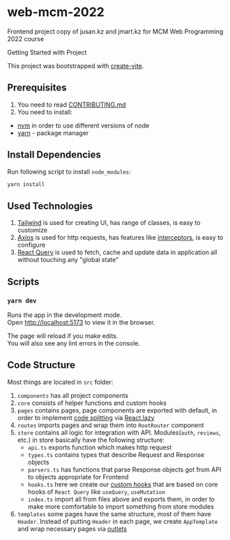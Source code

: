 # web-mcm-2022
 Frontend project copy of jusan.kz and jmart.kz for MCM Web Programming 2022 course


Getting Started with Project

This project was bootstrapped with [create-vite](https://github.com/vitejs/vite/tree/main/packages/create-vite).

## Prerequisites

1. You need to read [CONTRIBUTING.md](/CONTRIBUTING.md)
2. You need to install:

- [nvm](https://github.com/nvm-sh/nvm) in order to use different versions of node
- [yarn](https://classic.yarnpkg.com/lang/en/docs/install) - package manager

## Install Dependencies

Run following script to install `node_modules`:

```bash
yarn install
```
## Used Technologies

1. [Tailwind](https://tailwindcss.com/) is used for creating UI, has range of classes, is easy to customize
2. [Axios](https://axios-http.com/docs/intro) is used for http requests, has features like [interceptors](https://axios-http.com/docs/interceptors), is easy to configure
3. [React Query](https://react-query.tanstack.com/) is used to fetch, cache and update data in application all without touching any "global state"

## Scripts
### `yarn dev`

Runs the app in the development mode.\
Open [http://localhost:5173](http://localhost:5173) to view it in the browser.

The page will reload if you make edits.\
You will also see any lint errors in the console.
## Code Structure

Most things are located in `src` folder:

1. `components` has all project components
2. `core` consists of helper functions and custom hooks
3. `pages` contains pages, page components are exported with default, in order to implement [code splitting](https://reactjs.org/docs/code-splitting.html) via [React.lazy](https://reactjs.org/docs/code-splitting.html#reactlazy)
4. `routes` imports pages and wrap them into `RootRouter` component
5. `store` contains all logic for integration with API.
   Modules(`auth`, `reviews`, etc.) in store basically have the following structure:
   - `api.ts` exports function which makes http request
   - `types.ts` contains types that describe Request and Response objects
   - `parsers.ts` has functions that parse Response objects got from API to objects appropriate for Frontend
   - `hooks.ts` here we create our [custom hooks](https://react-query.tanstack.com/examples/custom-hooks) that are based on core hooks of `React Query` like `useQuery`, `useMutation`
   - `index.ts` import all from files above and exports them, in order to make more comfortable to import something from store modules
6. `templates` some pages have the same structure, most of them have `Header`. Instead of putting `Header` in each page, we create `AppTemplate` and wrap necessary pages via [outlets](https://reactrouter.com/docs/en/v6/getting-started/concepts#outlets)

